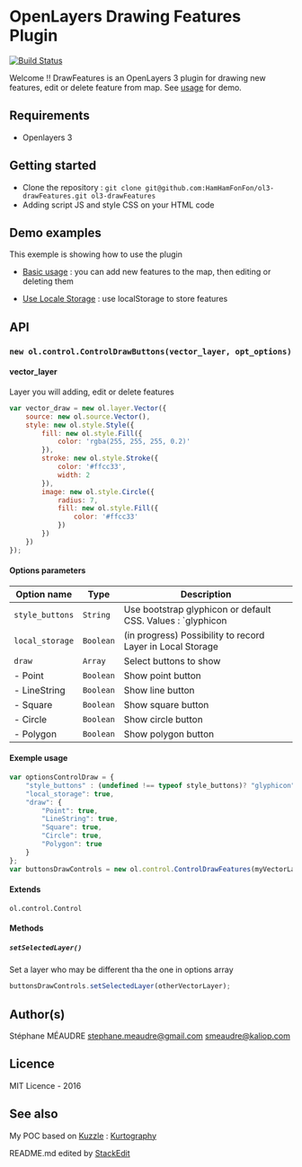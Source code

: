 OpenLayers Drawing Features Plugin
===================
[![Build Status](https://travis-ci.org/HamHamFonFon/ol3-drawFeatures.svg?branch=master)](https://travis-ci.org/HamHamFonFon/ol3-drawFeatures)

Welcome !! DrawFeatures is an OpenLayers 3 plugin for drawing new features, edit or delete feature from map. See [usage](https://rawgit.com/HamHamFonFon/ol3-drawFeatures/master/examples/index.html) for demo.

Requirements
-------------
 - Openlayers 3


Getting started
-------------
  - Clone the repository : `git clone git@github.com:HamHamFonFon/ol3-drawFeatures.git ol3-drawFeatures`
  - Adding script JS and style CSS on your HTML code

Demo examples
-------------

This exemple is showing how to use the plugin
	
  - [Basic usage](https://cdn.rawgit.com/HamHamFonFon/ol3-drawFeatures/82f29a3f/examples/basic_use.html) : you can add new features to the map, then editing or deleting them

  - [Use Locale Storage](https://cdn.rawgit.com/HamHamFonFon/ol3-drawFeatures/82f29a3f/examples/local_storage.html) : use localStorage to store features

API
-------------

### `new ol.control.ControlDrawButtons(vector_layer, opt_options)`

#### vector_layer
Layer you will adding, edit or delete features
```javascript
var vector_draw = new ol.layer.Vector({
    source: new ol.source.Vector(),
    style: new ol.style.Style({
        fill: new ol.style.Fill({
            color: 'rgba(255, 255, 255, 0.2)'
        }),
        stroke: new ol.style.Stroke({
            color: '#ffcc33',
            width: 2
        }),
        image: new ol.style.Circle({
            radius: 7,
            fill: new ol.style.Fill({
                color: '#ffcc33'
            })
        })
    })
});
```

#### Options parameters

|Option name|Type|Description|
 ----------------- | ---------------------------- | ------------------
| `style_buttons` |`String`| Use bootstrap glyphicon or default CSS. Values : `glyphicon|default`|
| `local_storage` |`Boolean`| (in progress) Possibility to record Layer in Local Storage
| `draw`          |`Array`| Select buttons to show|
|  - Point      |`Boolean`|Show point button|
|  - LineString    |`Boolean`|Show line button|
|  - Square        |`Boolean`|Show square button|
|  - Circle        |`Boolean`|Show circle button|
|  - Polygon       |`Boolean`|Show polygon button|


#### Exemple usage

```javascript
var optionsControlDraw = {
    "style_buttons" : (undefined !== typeof style_buttons)? "glyphicon" : "default",
    "local_storage": true,
    "draw": {
        "Point": true,
        "LineString": true,
        "Square": true,
        "Circle": true,
        "Polygon": true
    }
};
var buttonsDrawControls = new ol.control.ControlDrawFeatures(myVectorLayer, optionsControlDraw);
```

#### Extends

`ol.control.Control`

#### Methods

##### `setSelectedLayer()`
Set a layer who may be different tha the one in options array
```javascript
buttonsDrawControls.setSelectedLayer(otherVectorLayer);
```
  
Author(s)
-------------
Stéphane MÉAUDRE
 <stephane.meaudre@gmail.com> <smeaudre@kaliop.com>

Licence
-------------
MIT Licence - 2016

See also
-------------
My POC based on [Kuzzle](http://kuzzle.io/) : [Kurtography](https://github.com/HamHamFonFon/kurtogaphy)


README.md edited by [StackEdit](https://stackedit.io)
